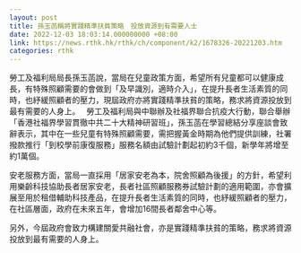 ```yaml
---
layout: post
title: 孫玉菡稱將實踐精準扶貧策略　投放資源到有需要人士
date: 2022-12-03 18:03:14.000000000 +08:00
link: https://news.rthk.hk/rthk/ch/component/k2/1678326-20221203.htm
categories: rthk
---
```


勞工及福利局局長孫玉菡說，當局在兒童政策方面，希望所有兒童都可以健康成長，有特殊照顧需要的會做到「及早識別，適時介入」，在提升長者生活素質的同時，也紓緩照顧者的壓力，現屆政府亦將實踐精準扶貧的策略，務求將資源投放到最有需要的人身上。
 
勞工及福利局與中聯辦及社福界聯合抗疫大行動，聯合舉辦「香港社福界學習貫徹中共二十大精神研習班」，孫玉菡在學習總結分享座談會致辭表示，其中在一些兒童有特殊照顧需要，需把握黃金時期為他們提供訓練，社署撥款推行「到校學前康復服務」服務名額由試驗計劃起初約3千個，新學年將增至約1萬個。

安老服務方面，當局一直採用「居家安老為本，院舍照顧為後援」的方針，希望利用樂齡科技協助長者居家安老，長者社區照顧服務券試驗計劃的適用範圍，亦會擴展至用於租借輔助科技產品，在提升長者生活素質的同時，也紓緩照顧者的壓力，在社區層面，政府在未來五年，會增加16間長者鄰舍中心等。

另外，今屆政府會致力構建關愛共融社會，亦是實踐精準扶貧的策略，務求將資源投放到最有需要的人身上。
